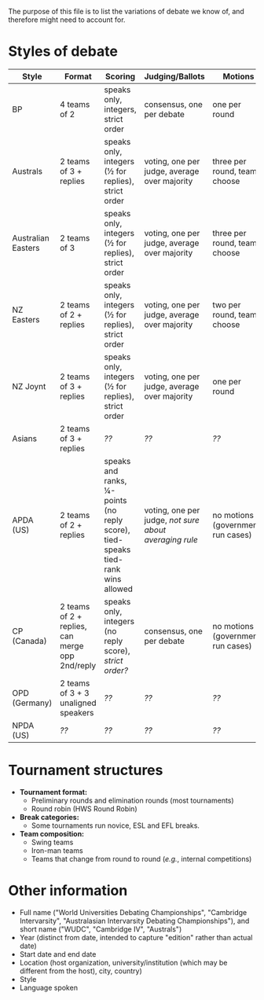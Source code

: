 The purpose of this file is to list the variations of debate we know of, and therefore might need to account for.

Styles of debate
================

Style | Format | Scoring | Judging/Ballots | Motions
-----|------------|-------------|------------|-----------
BP | 4 teams of 2 | speaks only, integers, strict order | consensus, one per debate | one per round
Australs | 2 teams of 3 + replies | speaks only, integers (½ for replies), strict order | voting, one per judge, average over majority | three per round, teams choose
Australian Easters | 2 teams of 3 | speaks only, integers (½ for replies), strict order | voting, one per judge, average over majority | three per round, teams choose
NZ Easters | 2 teams of 2 + replies | speaks only, integers (½ for replies), strict order | voting, one per judge, average over majority | two per round, teams choose
NZ Joynt | 2 teams of 3 + replies | speaks only, integers (½ for replies), strict order | voting, one per judge, average over majority | one per round
Asians | 2 teams of 3 + replies | _??_ | _??_ | _??_ 
APDA (US) | 2 teams of 2 + replies | speaks and ranks, ¼-points (no reply score), tied-speaks tied-rank wins allowed | voting, one per judge, _not sure about averaging rule_ | no motions (governments run cases)
CP (Canada) | 2 teams of 2 + replies, can merge opp 2nd/reply | speaks only, integers (no reply score), _strict order?_ | consensus, one per debate | no motions (governments run cases)
OPD (Germany) | 2 teams of 3 + 3 unaligned speakers | _??_ | _??_ | _??_
NPDA (US) |  _??_ | _??_ | _??_  | _??_

Tournament structures
=====================
- **Tournament format:**
  - Preliminary rounds and elimination rounds (most tournaments)
  - Round robin (HWS Round Robin)
- **Break categories:**
  - Some tournaments run novice, ESL and EFL breaks.
- **Team composition:**
  - Swing teams
  - Iron-man teams
  - Teams that change from round to round (_e.g._, internal competitions)

Other information
=================
- Full name ("World Universities Debating Championships", "Cambridge Intervarsity", "Australasian Intervarsity Debating Championships"), and short name ("WUDC", "Cambridge IV", "Australs")
- Year (distinct from date, intended to capture "edition" rather than actual date)
- Start date and end date
- Location (host organization, university/institution (which may be different from the host), city, country)
- Style
- Language spoken
